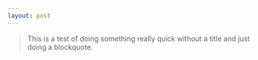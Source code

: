 ```yaml
---
layout: post
---
```


> This is a test of doing something really quick without a title and just doing a blockquote.
